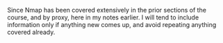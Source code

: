 Since Nmap has been covered extensively in the prior sections of the course, and by proxy, here in my notes earlier. I will tend to include information only if anything new comes up, and avoid repeating anything covered already.